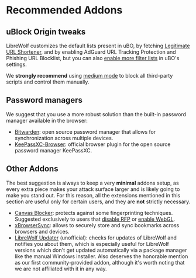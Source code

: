 # Recommended Addons

## uBlock Origin tweaks

LibreWolf customizes the default lists present in uBO, by fetching
[Legitimate URL Shortener](https://github.com/DandelionSprout/adfilt/discussions/163),
and by enabling AdGuard URL Tracking Protection and Phishing URL Blocklist, but
you can also
[enable more filter lists](https://github.com/gorhill/uBlock/wiki/Dashboard:-Filter-lists)
in uBO's settings.

We **strongly recommend** using
[medium mode](https://github.com/gorhill/uBlock/wiki/Blocking-mode:-medium-mode)
to block all third-party scripts and control them manually.

## Password managers

We suggest that you use a more robust solution than the built-in password
manager available in the browser:

- [Bitwarden](https://addons.mozilla.org/en-US/firefox/addon/bitwarden-password-manager/):
  open source password manager that allows for synchronization across multiple
  devices.
- [KeePassXC-Browser](https://addons.mozilla.org/en-US/firefox/addon/keepassxc-browser/):
  official browser plugin for the open source password manager KeePassXC.

## Other Addons

The best suggestion is always to keep a very **minimal** addons setup, as every
extra piece makes your attack surface larger and is likely going to make you
stand out. For this reason, all the extensions mentioned in this section are
useful only for certain users, and they are **not** strictly necessary.

- [Canvas Blocker](https://addons.mozilla.org/en-US/firefox/addon/canvasblocker/):
  protects against some fingerprinting techniques. Suggested exclusively to
  users that [disable RFP](/docs/settings/#disable-rfp-resist-fingerprinting) or
  [enable WebGL](/docs/settings/#enable-webgl).
- [xBrowserSync](https://addons.mozilla.org/en-US/firefox/addon/xbs/): allows to
  securely store and sync bookmarks across browsers and devices.
- [LibreWolf Updater](https://addons.mozilla.org/en-US/firefox/addon/librewolf-updater/)
  (unofficial): checks for updates of LibreWolf and notifies you about them,
  which is especially useful for LibreWolf versions which don't get updated
  automatically via a package manager like the manual Windows installer. Also
  deserves the honorable mention as our first community-provided addon, although
  it's worth noting that we are not affiliated with it in any way.
